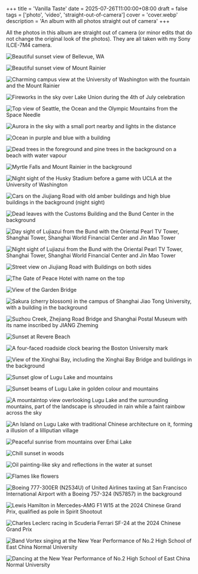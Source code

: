 +++
title = 'Vanilla Taste'
date = 2025-07-26T11:00:00+08:00
draft = false
tags = ['photo', 'video', 'straight-out-of-camera']
cover = 'cover.webp'
description = 'An album with all photos straight out of camera'
+++

All the photos in this album are straight out of camera (or minor edits
that do not change the original look of the photos). They are all taken
with my Sony ILCE-7M4 camera.

<!-- more -->

![Beautiful sunset view of Bellevue, WA](bellevue.webp "Bellevue Sunset (shot on 6 Mar 2025, Seattle, WA, USA)")

![Beautiful sunset view of Mount Rainier](mount-rainier.webp "Mount Rainier Sunset (shot on 6 Mar 2025, Seattle, WA, USA)")

![Charming campus view at the University of Washington with the fountain and the Mount Rainier](uw-fountain-rainier.webp "Fountain of the University of Washington with Mount Rainier (shot on 7 Nov 2024, Seattle, WA, USA)")

![Fireworks in the sky over Lake Union during the 4th of July celebration](fourth-of-july-fireworks-lake-union.webp "Fireworks over Lake Union on Independence Day (shot on 4 Jul 2024, Seattle, WA, USA)")

![Top view of Seattle, the Ocean and the Olympic Mountains from the Space Needle](space-needle-top-view.webp "Top view from the Space Needle (shot on 5 Sep 2024, Seattle, WA, USA)")

![Aurora in the sky with a small port nearby and lights in the distance](aurora.webp "Aurora at Lighthouse Park (shot on 10 Oct 2024, Mukilteo, WA, USA)")

![Ocean in purple and blue with a building](blue-hours-of-the-ocean.webp "Blue Hours of the Ocean (shot on 24 Aug 2024, Neah Bay, WA, USA)")

![Dead trees in the foreground and pine trees in the background on a beach with water vapour](second-beach-wa.webp "Second Beach, WA (shot on 25 Aug 2024, Forks, WA, USA)")

![Myrtle Falls and Mount Rainier in the background](myrtle-falls.webp "Myrtle Falls with Mount Rainier (shot on 8 Aug 2024, Mount Rainier National Park, Ashford, WA, USA)")

![Night sight of the Husky Stadium before a game with UCLA at the University of Washington](husky-stadium.webp "Husky Stadium at Night before a Game (shot on 15 Nov 2024, Seattle, WA, USA)")

![Cars on the Jiujiang Road with old amber buildings and high blue buildings in the background (night sight)](jiujiang-road-from-the-bund.webp "Jiujiang Road from the Bund (shot on 19 Jan 2024, Shanghai, China)")

![Dead leaves with the Customs Building and the Bund Center in the background](customs-building.webp "Customs Building and Bund Center (shot on 19 Jan 2024, Shanghai, China)")

![Day sight of Lujiazui from the Bund with the Oriental Pearl TV Tower, Shanghai Tower, Shanghai World Financial Center and Jin Mao Tower](lujiazui-day.webp "Lujiazui from the Bund (shot on 17 Mar 2025, Shanghai, China)")

![Night sight of Lujiazui from the Bund with the Oriental Pearl TV Tower, Shanghai Tower, Shanghai World Financial Center and Jin Mao Tower](lujiazui-night.webp "Lujiazui from the Bund (shot on 25 Mar 2025, Shanghai, China)")

![Street view on Jiujiang Road with Buildings on both sides](jiujiang-road-street-view.webp "Street View on Jiujiang Road (shot on 19 Jan 2024, Shanghai, China)")

![The Gate of Peace Hotel with name on the top](peace-hotel-gate.webp "Gate of the Peace Hotel (shot on 19 Jan 2024, Shanghai, China)")

![View of the Garden Bridge](garden-bridge.webp "Garden Bridge (shot on 19 Jan 2024, Shanghai, China)")

![Sakura (cherry blossom) in the campus of Shanghai Jiao Tong University, with a building in the background](sjtu-sakura.webp "Sakura in Shanghai Jiao Tong University (shot on 26 Mar 2025, Shanghai, China)")

![Suzhou Creek, Zhejiang Road Bridge and Shanghai Postal Museum with its name inscribed by JIANG Zheming](suzhou-creek-zhejiang-road-bridge.jpg "Suzhou Creek and Zhejiang Road Bridge (shot on 19 Jan 2024, Shanghai, China)")

![Sunset at Revere Beach](revere-beach.webp "Sunset at Revere Beach (shot on 26 Feb 2025, Revere, MA, USA)")

![A four-faced roadside clock bearing the Boston University mark](bu-clock.webp "Boston University Clock (shot on 27 Feb 2025, Boston, MA, USA)")

![View of the Xinghai Bay, including the Xinghai Bay Bridge and buildings in the background](xinghai-bay.webp "Xinghai Bay (shot on 10 Jun 2025, Dalian, Liaoning, China)")

![Sunset glow of Lugu Lake and mountains](lugu-lake-sunset-glow.webp "Sunset Glow of Lugu Lake (shot on 13 Jul  2025, Lijiang, Yunnan, China)")

![Sunset beams of Lugu Lake in golden colour and mountains](lugu-lake-sunset-beams.webp "Sunset Beams of Lugu Lake (shot on 13 Jul 2025, Lijiang, Yunnan, China)")

![A mountaintop view overlooking Lugu Lake and the surrounding mountains, part of the landscape is shrouded in rain while a faint rainbow across the sky](lugu-lake-mountaintop.webp "Mountaintop View of Lugu Lake (shot on 14 Jul 2025, Lijiang, Yunnan, China)")

![An Island on Lugu Lake with traditional Chinese architecture on it, forming a illusion of a lilliputian village](island-on-lugu-lake.webp "Lilliput on Lugu Lake (shot on 14 Jul 2025, Lijiang, Yunnan, China)")

![Peaceful sunrise from mountains over Erhai Lake](erhai-lake-sunrise.webp "Sunrise over Erhai Lake (shot on 16 Jul 2025, Dali, Yunnan, China)")

![Chill sunset in woods](sunset-in-woods.webp "Sunset in Woods (shot on 17 Jul 2025, Dali, Yunnan, China)")

![Oil painting-like sky and reflections in the water at sunset](kunming-sunset.webp "Sunset in Kunming (shot on 17 Jul 2025, Kunming, Yunnan, China)")

![Flames like flowers](flame-flowers.webp "Flames of a Bonfire (shot on 18 Jul 2025, Kunming, Yunnan, China)")

![Boeing 777-300ER (N2534U) of United Airlines taxiing at San Francisco International Airport with a Boeing 757-324 (N57857) in the background](b777-sfo.webp "United Airlines Boeing 777-300ER (shot on 2 May 2024, San Francisco, CA, USA)")

![Lewis Hamilton in Mercedes-AMG F1 W15 at the 2024 Chinese Grand Prix, qualified as pole in Spirit Shootout](lewis-hamilton-in-merc.webp "Lewis Hamilton in Mercedes W15 (shot on 19 Apr 2024, Shanghai, China)")

![Charles Leclerc racing in Scuderia Ferrari SF-24 at the 2024 Chinese Grand Prix](charles-leclerc-in-ferrari.webp "Charles Leclerc in Ferrari SF-23 (shot on 21 Apr 2024, Shanghai, China)")

![Band Vortex singing at the New Year Performance of No.2 High School of East China Normal University](efz-performance-singing.webp "Band Vortex at the New Year Performance (shot on 26 Dec 2024, Shanghai, China)")

![Dancing at the New Year Performance of No.2 High School of East China Normal University](efz-performance-dancing.webp "Dancing at the New Year Performance (shot on 28 Dec 2023, Shanghai, China)")
